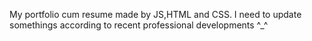  <!-- Pramod_Portfolio -->
My portfolio cum resume made by JS,HTML and CSS. 
I need to update somethings according to recent professional developments ^_^
